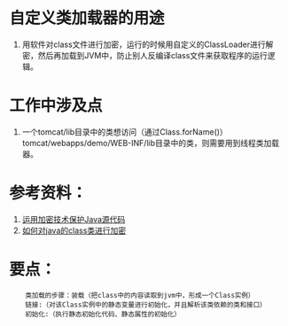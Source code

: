 # 自定义类加载器的用途
1.	用软件对class文件进行加密，运行的时候用自定义的ClassLoader进行解密，然后再加载到JVM中，防止别人反编译class文件来获取程序的运行逻辑。

# 工作中涉及点
1.	一个tomcat/lib目录中的类想访问（通过Class.forName()）tomcat/webapps/demo/WEB-INF/lib目录中的类，则需要用到线程类加载器。
	
# 参考资料：
1.	[运用加密技术保护Java源代码](http://wenku.baidu.com/link?url=8vxb12ETlLejTwQUmHjIG6R3fjgzqIyK7lIZwbhi_BNk48vM-5pO-4MIdXkCVFWHxFpeO57Q1BjXvXus5jtSgHmDfbchf7s9wcB0LQ0ALqq)
2.	[如何对java的class类进行加密](http://blog.csdn.net/joeyshi/article/details/4138483)

# 要点：
		类加载的步骤：装载（把class中的内容读取到jvm中，形成一个Class实例）
		链接:（对该Class实例中的静态变量进行初始化，并且解析该类依赖的类和接口）
		初始化:（执行静态初始化代码、静态属性的初始化）